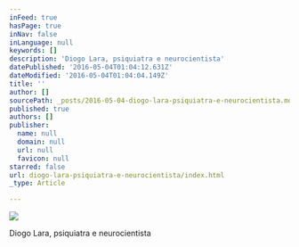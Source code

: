 ```yaml
---
inFeed: true
hasPage: true
inNav: false
inLanguage: null
keywords: []
description: 'Diogo Lara, psiquiatra e neurocientista'
datePublished: '2016-05-04T01:04:12.631Z'
dateModified: '2016-05-04T01:04:04.149Z'
title: ''
author: []
sourcePath: _posts/2016-05-04-diogo-lara-psiquiatra-e-neurocientista.md
published: true
authors: []
publisher:
  name: null
  domain: null
  url: null
  favicon: null
starred: false
url: diogo-lara-psiquiatra-e-neurocientista/index.html
_type: Article

---
```

![](https://the-grid-user-content.s3-us-west-2.amazonaws.com/fe09bb8b-f0c5-4c75-b7f3-d69fe35560f5.jpg)

Diogo Lara, psiquiatra e neurocientista